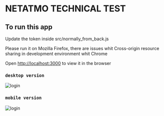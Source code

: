 # NETATMO TECHNICAL TEST

## To run this app

Update the token inside src/normally_from_back.js

Please run it on Mozilla Firefox, there are issues whit Cross-origin resource sharing in development environment whit Chrome

Open [http://localhost:3000](http://localhost:3000) to view it in the browser

### `desktop version`

![login](https://i.goopics.net/ZkVEP.png)

### `mobile version`

![login](https://i.goopics.net/JjW7x.png)

